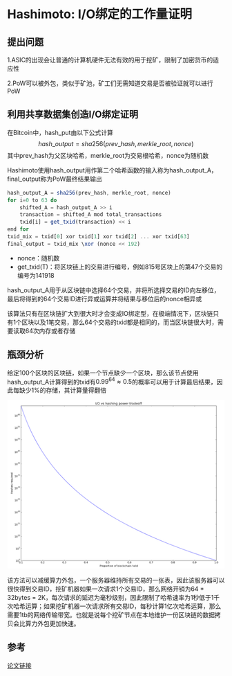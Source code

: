 # Hashimoto: I/O绑定的工作量证明

## 提出问题

1.ASIC的出现会让普通的计算机硬件无法有效的用于挖矿，限制了加密货币的适应性

2.PoW可以被外包，类似于矿池，矿工们无需知道交易是否被验证就可以进行PoW

## 利用共享数据集创造I/O绑定证明

在Bitcoin中，hash_put由以下公式计算
$$
hash\_output = sha256(prev\_hash, merkle\_root, nonce)
$$
其中prev\_hash为父区块哈希，merkle_root为交易根哈希，nonce为随机数

Hashimoto使用hash\_output用作第二个哈希函数的输入称为hash\_output\_A，final\_output称为PoW最终结果输出

```js
hash_output_A = sha256(prev_hash, merkle_root, nonce)
for i=0 to 63 do
    shifted_A = hash_output_A >> i
	transaction = shifted_A mod total_transactions
    txid[i] = get_txid(transaction) << i
end for
txid_mix = txid[0] xor txid[1] xor txid[2] ... xor txid[63]
final_output = txid_mix \xor (nonce << 192)
```

* nonce：随机数
* get_txid(T)：将区块链上的交易进行编号，例如815号区块上的第47个交易的编号为141918

hash_output_A用于从区块链中选择64个交易，并将所选择交易的ID向左移位，最后将得到的64个交易ID进行异或运算并将结果与移位后的nonce相异或

该算法只有在区块链扩大到很大时才会变成IO绑定型，在极端情况下，区块链只有1个区块以及1笔交易，那么64个交易的txid都是相同的，而当区块链很大时，需要读取64次内存或者存储

## 瓶颈分析

给定100个区块的区块链，如果一个节点缺少一个区块，那么该节点使用hash\_output\_A计算得到的txid有$0.99^{64} \approx 0.5$的概率可以用于计算最后结果，因此每缺少1%的存储，其计算量得翻倍

![1647517473651](../../img/1647517473651.png)

该方法可以减缓算力外包，一个服务器维持所有交易的一张表，因此该服务器可以很快得到交易ID，挖矿机器如果一次请求1个交易ID，那么网络开销为64 * 32bytes = 2K，每次请求的延迟为毫秒级别，因此限制了哈希速率为1秒低于1千次哈希运算；如果挖矿机器一次请求所有交易ID，每秒计算1亿次哈希运算，那么需要1tb的网络传输带宽。也就是说每个挖矿节点在本地维护一份区块链的数据拷贝会比算力外包更加快速。

## 参考

[论文链接](../../articles/blockchain/consensus/Hashimoto-IO-bound-proof-of-work.pdf)